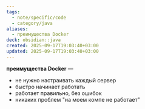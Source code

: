```yaml
---
tags:
  - note/specific/code
  - category/java
aliases:
  - преимущества Docker
deck: obsidian::java
created: 2025-09-17T19:03:40+03:00
updated: 2025-09-17T19:03:40+03:00
---
```


**преимущества Docker**
—
- не нужно настраивать каждый сервер
- быстро начинает работать
- работает правильно, без ошибок
- никаких проблем "на моем компе не работает"
